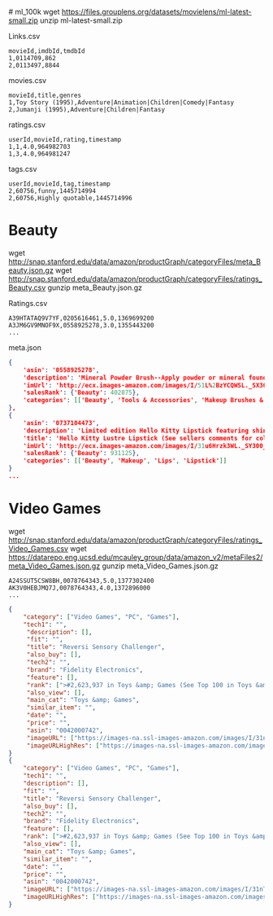 # ml_100k
wget https://files.grouplens.org/datasets/movielens/ml-latest-small.zip
unzip ml-latest-small.zip

Links.csv
```
movieId,imdbId,tmdbId
1,0114709,862
2,0113497,8844
```

movies.csv
```
movieId,title,genres
1,Toy Story (1995),Adventure|Animation|Children|Comedy|Fantasy
2,Jumanji (1995),Adventure|Children|Fantasy
```

ratings.csv
```
userId,movieId,rating,timestamp
1,1,4.0,964982703
1,3,4.0,964981247
```

tags.csv
```
userId,movieId,tag,timestamp
2,60756,funny,1445714994
2,60756,Highly quotable,1445714996
```

# Beauty
wget http://snap.stanford.edu/data/amazon/productGraph/categoryFiles/meta_Beauty.json.gz
wget http://snap.stanford.edu/data/amazon/productGraph/categoryFiles/ratings_Beauty.csv 
gunzip meta_Beauty.json.gz

Ratings.csv
```
A39HTATAQ9V7YF,0205616461,5.0,1369699200
A3JM6GV9MNOF9X,0558925278,3.0,1355443200
...
```
meta.json
```json
{
    'asin': '0558925278', 
    'description': 'Mineral Powder Brush--Apply powder or mineral foundation all over face in a circular, buffing motion and work inward towards nose.\n\nConcealer Brush--Use with liquid or mineral powder concealer for more coverage on blemishes and under eyes. \n\nEye Shading Brush-- Expertly cut to apply and blend powder eye shadows.\n\nBaby Kabuki-- Buff powder over areas that need more coverage. \n\nCosmetic Brush Bag-- 55% hemp linen, 45% cotton', 'title': 'Eco Friendly Ecotools Quality Natural Bamboo Cosmetic Mineral Brush Set Kit of 4 Soft Brushes and 1 Pouch Baby Kabuki Eye Shading Brush Mineral Powder Brush Concealer Brush(travle Size)', 
    'imUrl': 'http://ecx.images-amazon.com/images/I/51L%2BzYCQWSL._SX300_.jpg', 
    'salesRank': {'Beauty': 402875}, 
    'categories': [['Beauty', 'Tools & Accessories', 'Makeup Brushes & Tools', 'Brushes & Applicators']]
},
{
    'asin': '0737104473',
    'description': 'Limited edition Hello Kitty Lipstick featuring shiny black casing with Hello Kitty figure on a pop art pattern background. Cap features the logos of both MAC and Hello Kitty in this collection.',
    'title': 'Hello Kitty Lustre Lipstick (See sellers comments for colors)',
    'imUrl': 'http://ecx.images-amazon.com/images/I/31u6Hrzk3WL._SY300_.jpg',
    'salesRank': {'Beauty': 931125},
    'categories': [['Beauty', 'Makeup', 'Lips', 'Lipstick']]
}
...
```

# Video Games
wget http://snap.stanford.edu/data/amazon/productGraph/categoryFiles/ratings_Video_Games.csv
wget https://datarepo.eng.ucsd.edu/mcauley_group/data/amazon_v2/metaFiles2/meta_Video_Games.json.gz
gunzip meta_Video_Games.json.gz

```
A24SSUT5CSW8BH,0078764343,5.0,1377302400
AK3V0HEBJMQ7J,0078764343,4.0,1372896000
...
```

```json
{
    "category": ["Video Games", "PC", "Games"], 
    "tech1": "",
     "description": [], 
     "fit": "", 
     "title": "Reversi Sensory Challenger", 
     "also_buy": [], 
     "tech2": "", 
     "brand": "Fidelity Electronics", 
     "feature": [], 
     "rank": [">#2,623,937 in Toys &amp; Games (See Top 100 in Toys &amp; Games)", ">#39,015 in Video Games &gt; PC Games"], 
     "also_view": [], 
     "main_cat": "Toys &amp; Games", 
     "similar_item": "", 
     "date": "", 
     "price": "", 
     "asin": "0042000742", 
     "imageURL": ["https://images-na.ssl-images-amazon.com/images/I/31nTxlNh1OL._SS40_.jpg"], 
     "imageURLHighRes": ["https://images-na.ssl-images-amazon.com/images/I/31nTxlNh1OL.jpg"]
}
{
    "category": ["Video Games", "PC", "Games"],
    "tech1": "",
    "description": [],
    "fit": "",
    "title": "Reversi Sensory Challenger",
    "also_buy": [],
    "tech2": "",
    "brand": "Fidelity Electronics",
    "feature": [],
    "rank": [">#2,623,937 in Toys &amp; Games (See Top 100 in Toys &amp; Games)", ">#39,015 in Video Games &gt; PC Games"], 
    "also_view": [],
    "main_cat": "Toys &amp; Games",
    "similar_item": "",
    "date": "",
    "price": "",
    "asin": "0042000742",
    "imageURL": ["https://images-na.ssl-images-amazon.com/images/I/31nTxlNh1OL._SS40_.jpg"],
    "imageURLHighRes": ["https://images-na.ssl-images-amazon.com/images/I/31nTxlNh1OL.jpg"]
}
```